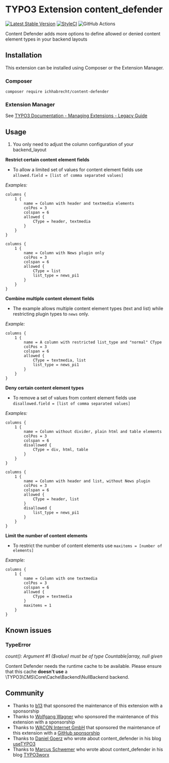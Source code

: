 # TYPO3 Extension content_defender

[![Latest Stable Version](https://img.shields.io/packagist/v/ichhabrecht/content-defender.svg)](https://packagist.org/packages/ichhabrecht/content-defender)
[![StyleCI](https://styleci.io/repos/90545143/shield?branch=main)](https://styleci.io/repos/90545143)
![GitHub Actions](https://github.com/IchHabRecht/content_defender/actions/workflows/test.yml/badge.svg?event=push)

Content Defender adds more options to define allowed or denied content element types in your backend layouts

## Installation

This extension can be installed using Composer or the Extension Manager.

### Composer

```
composer require ichhabrecht/content-defender
```

### Extension Manager

See [TYPO3 Documentation - Managing Extensions - Legacy Guide](https://docs.typo3.org/m/typo3/tutorial-getting-started/main/en-us/Extensions/LegacyManagement.html)

## Usage

1. You only need to adjust the column configuration of your backend_layout

**Restrict certain content element fields**

- To allow a limited set of values for content element fields use `allowed.field = [list of comma separated values]`

*Examples:*
```
columns {
    1 {
        name = Column with header and textmedia elements
        colPos = 3
        colspan = 6
        allowed {
            CType = header, textmedia
        }
    }
}
```

```
columns {
    1 {
        name = Column with News plugin only
        colPos = 3
        colspan = 6
        allowed {
            CType = list
            list_type = news_pi1
        }
    }
}
```

**Combine multiple content element fields**

- The example allows multiple content element types (text and list) while restricting plugin types to `news` only.

*Example:*
```
columns {
    1 {
        name = A column with restricted list_type and "normal" CType
        colPos = 3
        colspan = 6
        allowed {
            CType = textmedia, list
            list_type = news_pi1
        }
    }
}
```

**Deny certain content element types**

- To remove a set of values from content element fields use `disallowed.field = [list of comma separated values]`

*Examples:*
```
columns {
    1 {
        name = Column without divider, plain html and table elements
        colPos = 3
        colspan = 6
        disallowed {
            CType = div, html, table
        }
    }
}
```

```
columns {
    1 {
        name = Column with header and list, without News plugin
        colPos = 3
        colspan = 6
        allowed {
            CType = header, list
        }
        disallowed {
            list_type = news_pi1
        }
    }
}
```

**Limit the number of content elements**

- To restrict the number of content elements use `maxitems = [number of elements]`

*Example:*
```
columns {
    1 {
        name = Column with one textmedia 
        colPos = 3
        colspan = 6
        allowed {
            CType = textmedia
        }
        maxitems = 1
    }
}
```

## Known issues

### TypeError
*count(): Argument #1 ($value) must be of type Countable|array, null given*

Content Defender needs the runtime cache to be available. Please ensure that this cache **doesn't use** a
\TYPO3\CMS\Core\Cache\Backend\NullBackend backend.

## Community

- Thanks to [b13](https://b13.com) that sponsored the maintenance of this extension with a sponsorship
- Thanks to [Wolfgang Wagner](https://wwagner.net) who sponsored the maintenance of this extension with a sponsorship
- Thanks to [WACON Internet GmbH](https://www.wacon.de) that sponsored the maintenance of this extension with a [GitHub sponsorship](https://github.com/sponsors/IchHabRecht)
- Thanks to [Daniel Goerz](https://twitter.com/ervaude) who wrote about content_defender in his blog [useTYPO3](https://usetypo3.com/backend-layouts.html)
- Thanks to [Marcus Schwemer](https://twitter.com/MarcusSchwemer) who wrote about content_defender in his blog [TYPO3worx](https://typo3worx.eu/2017/07/typo3-extension-roundup-q1-q2-2017/)
